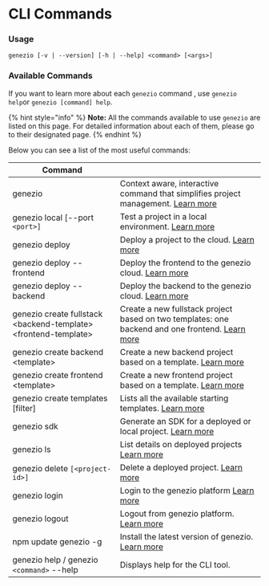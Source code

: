 # CLI Commands

### Usage

```
genezio [-v | --version] [-h | --help] <command> [<args>]
```

### Available Commands

If you want to learn more about each `genezio` command , use `genezio help`or `genezio [command] help`.

{% hint style="info" %}
**Note:** All the commands available to use `genezio` are listed on this page. For detailed information about each of them, please go to their designated page.
{% endhint %}

Below you can see a list of the most useful commands:

| Command                                                           |                                                                                                                                              |
| ----------------------------------------------------------------- | -------------------------------------------------------------------------------------------------------------------------------------------- |
| genezio                                                           | Context aware, interactive command that simplifies project management. [Learn more](genezio.md)                                              |
| genezio local \[--port `<port>]`                                  | Test a project in a local environment. [Learn more](https://docs.genezio.com/genezio-documentation/cli-tool/cli-commands/local)                 |
| genezio deploy                                                    | Deploy a project to the cloud. [Learn more](https://docs.genezio.com/genezio-documentation/cli-tool/cli-commands/deploy)                        |
| genezio deploy --frontend                                         | Deploy the frontend to the genezio cloud. [Learn more](https://docs.genezio.com/genezio-documentation/cli-tool/cli-commands/deploy)             |
| genezio deploy --backend                                          | Deploy the backend to the genezio cloud. [Learn more](https://docs.genezio.com/genezio-documentation/cli-tool/cli-commands/deploy)              |
| genezio create fullstack \<backend-template> \<frontend-template> | Create a new fullstack project based on two templates: one backend and one frontend. [Learn more](genezio-create.md)                         |
| genezio create backend \<template>                                | Create a new backend project based on a template. [Learn more](genezio-create.md)                                                            |
| genezio create frontend \<template>                               | Create a new frontend project based on a template. [Learn more](genezio-create.md)                                                           |
| genezio create templates \[filter]                                | Lists all the available starting templates. [Learn more](genezio-create.md)                                                                  |
| genezio sdk                                                       | Generate an SDK for a deployed or local project. [Learn more](https://docs.genezio.com/genezio-documentation/cli-tool/cli-commands/generatesdk) |
| genezio ls                                                        | List details on deployed projects [Learn more](https://docs.genezio.com/genezio-documentation/cli-tool/cli-commands/ls)                         |
| genezio delete `[<project-id>]`                                   | Delete a deployed project. [Learn more](https://docs.genezio.com/genezio-documentation/cli-tool/cli-commands/delete)                            |
| genezio login                                                     | Login to the genezio platform  [Learn more](https://docs.genezio.com/genezio-documentation/cli-tool/cli-commands/login)                         |
| genezio logout                                                    | Logout from genezio platform. [Learn more](https://docs.genezio.com/genezio-documentation/cli-tool/cli-commands/logout)                         |
| npm update genezio -g                                             | Install the latest version of genezio. [Learn more](../update.md)                                                                            |
| genezio help / genezio `<command>` --help                         | Displays help for the CLI tool.                                                                                                              |
